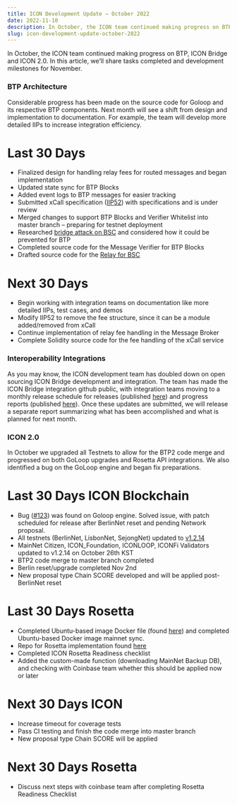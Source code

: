 ```yaml
---
title: ICON Development Update – October 2022
date: 2022-11-10
description: In October, the ICON team continued making progress on BTP and ICON 2.0.
slug: icon-development-update-october-2022
---
```


In October, the ICON team continued making progress on BTP, ICON Bridge and ICON 2.0. In this article, we’ll share tasks completed and development milestones for November.

### BTP Architecture
Considerable progress has been made on the source code for Goloop and its respective BTP components. Next month will see a shift from design and implementation to documentation. For example, the team will develop more detailed IIPs to increase integration efficiency.

# Last 30 Days
* Finalized design for handling relay fees for routed messages and began implementation
* Updated state sync for BTP Blocks 
* Added event logs to BTP messages for easier tracking
* Submitted xCall specification ([IIP52](https://github.com/icon-project/IIPs/pull/55)) with specifications and is under review
* Merged changes to support BTP Blocks and Verifier Whitelist into master branch – preparing for testnet deployment
* Researched [bridge attack on BSC](https://www.nansen.ai/research/bnb-chains-cross-chain-bridge-exploit-explained) and considered how it could be prevented for BTP
* Completed source code for the Message Verifier for BTP Blocks
* Drafted source code for the [Relay for BSC](https://github.com/icon-project/btp/tree/iconloop-v2/chain/bsc) 

# Next 30 Days
* Begin working with integration teams on documentation like more detailed IIPs, test cases, and demos 
* Modify IIP52 to remove the fee structure, since it can be a module added/removed from xCall 
* Continue implementation of relay fee handling in the Message Broker
* Complete Solidity source code for the fee handling of the xCall service

### Interoperability Integrations
As you may know, the ICON development team has doubled down on open sourcing ICON Bridge development and integration. The team has made the ICON Bridge integration github public, with integration teams moving to a monthly release schedule for releases (published [here](https://github.com/icon-project/icon-bridge/releases/tag/v0.0.10)) and progress reports (published [here](https://github.com/icon-project/grants-program/tree/main/progress-reports/icon-bridge)). Once these updates are submitted, we will release a separate report summarizing what has been accomplished and what is planned for next month.

### ICON 2.0
In October we upgraded all Testnets to allow for the BTP2 code merge and progressed on both GoLoop upgrades and Rosetta API integrations. We also identified a bug on the GoLoop engine and began fix preparations.

# Last 30 Days ICON Blockchain
* Bug ([#123](https://github.com/icon-project/goloop/issues/123)) was found on Goloop engine. Solved issue, with patch scheduled for release after BerlinNet reset and pending Network proposal.
* All testnets (BerlinNet, LisbonNet, SejongNet) updated to [v1.2.14](https://github.com/icon-project/goloop/releases/tag/v1.2.14)
* MainNet Citizen, ICON_Foundation, ICONLOOP, ICONFi Validators updated to v1.2.14 on October 26th KST
* BTP2 code merge to master branch completed
* Berlin reset/upgrade completed Nov 2nd 
* New proposal type Chain SCORE developed and will be applied post-BerlinNet reset

# Last 30 Days Rosetta
* Completed Ubuntu-based image Docker file (found [here](https://github.com/icon-project/rosetta-icon/blob/main/Dockerfile)) and completed Ubuntu-based Docker image mainnet sync.
* Repo for Rosetta implementation found [here](https://github.com/icon-project/rosetta-icon) 
* Completed ICON Rosetta Readiness checklist 
* Added the custom-made function (downloading MainNet Backup DB), and checking with Coinbase team whether this should be applied now or later

# Next 30 Days ICON
* Increase timeout for coverage tests 
* Pass CI testing and finish the code merge into master branch 
* New proposal type Chain SCORE will be applied

# Next 30 Days Rosetta
* Discuss next steps with coinbase team after completing Rosetta Readiness Checklist 
